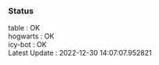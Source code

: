 ### Status


table : OK  
hogwarts : OK  
icy-bot : OK  
Latest Update : 2022-12-30 14:07:07.952821
